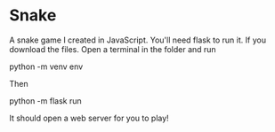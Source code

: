 # Snake
A snake game I created in JavaScript.
You'll need flask to run it.
If you download the files. Open a terminal in the folder and run

python -m venv env

Then

python -m flask run

It should open a web server for you to play!
